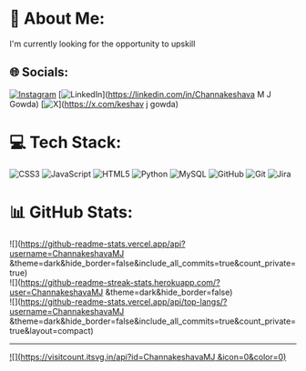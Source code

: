 # 💫 About Me:
I'm currently looking for the opportunity to upskill


## 🌐 Socials:
[![Instagram](https://img.shields.io/badge/Instagram-%23E4405F.svg?logo=Instagram&logoColor=white)](https://instagram.com/keshavjgowda) [![LinkedIn](https://img.shields.io/badge/LinkedIn-%230077B5.svg?logo=linkedin&logoColor=white)](https://linkedin.com/in/Channakeshava M J Gowda) [![X](https://img.shields.io/badge/X-black.svg?logo=X&logoColor=white)](https://x.com/keshav j gowda) 

# 💻 Tech Stack:
![CSS3](https://img.shields.io/badge/css3-%231572B6.svg?style=plastic&logo=css3&logoColor=white) ![JavaScript](https://img.shields.io/badge/javascript-%23323330.svg?style=plastic&logo=javascript&logoColor=%23F7DF1E) ![HTML5](https://img.shields.io/badge/html5-%23E34F26.svg?style=plastic&logo=html5&logoColor=white) ![Python](https://img.shields.io/badge/python-3670A0?style=plastic&logo=python&logoColor=ffdd54) ![MySQL](https://img.shields.io/badge/mysql-4479A1.svg?style=plastic&logo=mysql&logoColor=white) ![GitHub](https://img.shields.io/badge/github-%23121011.svg?style=plastic&logo=github&logoColor=white) ![Git](https://img.shields.io/badge/git-%23F05033.svg?style=plastic&logo=git&logoColor=white) ![Jira](https://img.shields.io/badge/jira-%230A0FFF.svg?style=plastic&logo=jira&logoColor=white)
# 📊 GitHub Stats:
![](https://github-readme-stats.vercel.app/api?username=ChannakeshavaMJ &theme=dark&hide_border=false&include_all_commits=true&count_private=true)<br/>
![](https://github-readme-streak-stats.herokuapp.com/?user=ChannakeshavaMJ &theme=dark&hide_border=false)<br/>
![](https://github-readme-stats.vercel.app/api/top-langs/?username=ChannakeshavaMJ &theme=dark&hide_border=false&include_all_commits=true&count_private=true&layout=compact)

---
[![](https://visitcount.itsvg.in/api?id=ChannakeshavaMJ &icon=0&color=0)](https://visitcount.itsvg.in)

<!-- Proudly created with GPRM ( https://gprm.itsvg.in ) -->
